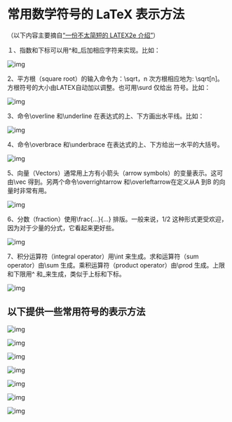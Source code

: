 # 常用数学符号的 LaTeX 表示方法

（以下内容主要摘自[“一份不太简短的 LATEX2e 介绍”](http://www.mohu.org/info/lshort-cn.pdf)）

１、指数和下标可以用^和_后加相应字符来实现。比如：

![img](/images/foot.gif)

2、平方根（square root）的输入命令为：\sqrt，n 次方根相应地为: \sqrt[n]。方根符号的大小由LATEX自动加以调整。也可用\surd 仅给出
符号。比如：

![img](/images/sqrt.GIF)

3、命令\overline 和\underline 在表达式的上、下方画出水平线。比如：

![img](/images/overline.GIF)

4、命令\overbrace 和\underbrace 在表达式的上、下方给出一水平的大括号。

![img](/images/brace.GIF)

5、向量（Vectors）通常用上方有小箭头（arrow symbols）的变量表示。这可由\vec 得到。另两个命令\overrightarrow 和\overleftarrow在定义从A 到B 的向量时非常有用。

![img](/images/vec.GIF)

6、分数（fraction）使用\frac{...}{...} 排版。一般来说，1/2 这种形式更受欢迎，因为对于少量的分式，它看起来更好些。

![img](/images/frac.GIF)

7、积分运算符（integral operator）用\int 来生成。求和运算符（sum operator）由\sum 生成。乘积运算符（product operator）由\prod 生成。上限和下限用^ 和_来生成，类似于上标和下标。

![img](/images/int.GIF)

## 以下提供一些常用符号的表示方法

![img](/images/1.GIF)

![img](/images/2.GIF)

![img](/images/3.GIF)

![img](/images/4.GIF)

![img](/images/5.GIF)

![img](/images/6.GIF)

![img](/images/7.GIF)